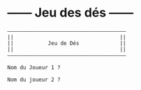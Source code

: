 # —— Jeu des dés ——

    ——————————————————————————————————————
    ||                                  ||
    ||           Jeu de Dés             ||
    ||                                  ||
    ——————————————————————————————————————

    Nom du Joueur 1 ?

    Nom du joueur 2 ?

